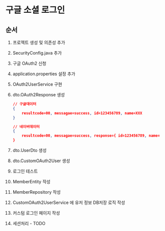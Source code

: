 # 구글 소셜 로그인

## 순서
1. 프로젝트 생성 및 의존성 추가
2. SecurityConfig.java 추가
3. 구글 OAuth2 신청
4. application.properties 설정 추가
5. OAuth2UserService 구현
6. dto.OAuth2Response 생성

    ```json
    // 구글데이터 
    {
        resultcode=00, messagae=success, id=123456789, name=XXX
    }

    // 네이버데이터 
    { 
        resultcode=00, messagae=success, response={ id=123456789, name=XXX }
    }
    ```

7. dto.UserDto 생성
8. dto.CustomOAuth2User 생성
9. 로그인 테스트
10. MemberEntity 작성
11. MemberRepository 작성
12. CustomOAuth2UserService 에 유저 정보 DB저장 로직 작성

13. 커스텀 로그인 페이지 작성

13. 세션처리 - TODO